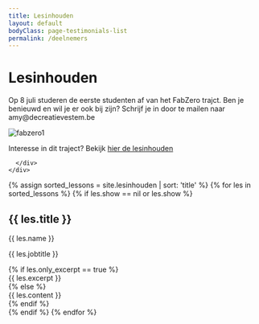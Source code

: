 ```yaml
---
title: Lesinhouden
layout: default
bodyClass: page-testimonials-list
permalink: /deelnemers
---
```


<div class="intro intro-med">
  <div class="container">
    <div class="row">
      <div class="col-12">
        <h1>Lesinhouden</h1>
      </div>
    </div>
  </div>
</div>

 <div class="container">
    <div class="row">
      <div class="col-12">
        <p>Op 8 juli studeren de eerste studenten af van het FabZero trajct. Ben je benieuwd en wil je er ook bij zijn? Schrijf je in door te mailen naar amy@decreatievestem.be</p>
          <img src="{{site.baseurl}}/assets/images/fabzero1.jpg" alt="fabzero1">
      </div>
    </div>
  </div>

 <div class="container">
    <div class="row">
      <div class="col-12">
          <p>Interesse in dit traject? Bekijk <a href="https://docs.google.com/document/d/1DucMCjWVHR8D1l0FuArCIeSvFnDv3c6iqvw0pisUhcM/edit?usp=sharing"> hier de lesinhouden</a></p>
         
      </div>
    </div>
  </div>


<div class="container pb-6">
  <div class="row">
    {% assign sorted_lessons = site.lesinhouden | sort: 'title' %}
    {% for les in sorted_lessons %}
    {% if les.show == nil or les.show %}
    <div class="col-12 col-md-6 mb-2 ">
      <div class="testimonials testimonials-summary">
        <div class="testimonials-meta">
          <h2 class="testimonials-title">{{ les.title }}</h2>
          <p class="testimonials-name">{{ les.name }}</p>
          <p class="testimonials-jobtitle">{{ les.jobtitle }}</p>
        </div>
        {% if les.only_excerpt == true %}
        <div class="testimonials-content">{{ les.excerpt }}</div>
        {% else %}
        <div class="testimonials-content">{{ les.content }}</div>
        {% endif %}
      </div>
    </div>
    {% endif %}
    {% endfor %}
  </div>
</div>
